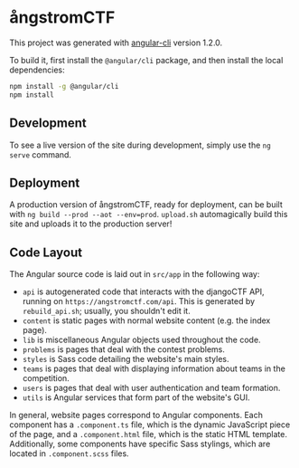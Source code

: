 # ångstromCTF

This project was generated with [angular-cli](https://github.com/angular/angular-cli) version 1.2.0.

To build it, first install the `@angular/cli` package, and then install the local dependencies:

```bash
npm install -g @angular/cli
npm install
```

## Development

To see a live version of the site during development, simply use the `ng serve` command.

## Deployment

A production version of ångstromCTF, ready for deployment, can be built with `ng build --prod --aot --env=prod`. `upload.sh` automagically build this site and uploads it to the production server!

## Code Layout

The Angular source code is laid out in `src/app` in the following way:

* `api` is autogenerated code that interacts with the djangoCTF API, running on `https://angstromctf.com/api`. This is generated by `rebuild_api.sh`; usually, you shouldn't edit it.
* `content` is static pages with normal website content (e.g. the index page).
* `lib` is miscellaneous Angular objects used throughout the code.
* `problems` is pages that deal with the contest problems.
* `styles` is Sass code detailing the website's main styles.
* `teams` is pages that deal with displaying information about teams in the competition.
* `users` is pages that deal with user authentication and team formation.
* `utils` is Angular services that form part of the website's GUI.

In general, website pages correspond to Angular components. Each component has a `.component.ts` file, which is the dynamic JavaScript piece of the page, and a `.component.html` file, which is the static HTML template. Additionally, some components have specific Sass stylings, which are located in `.component.scss` files.

